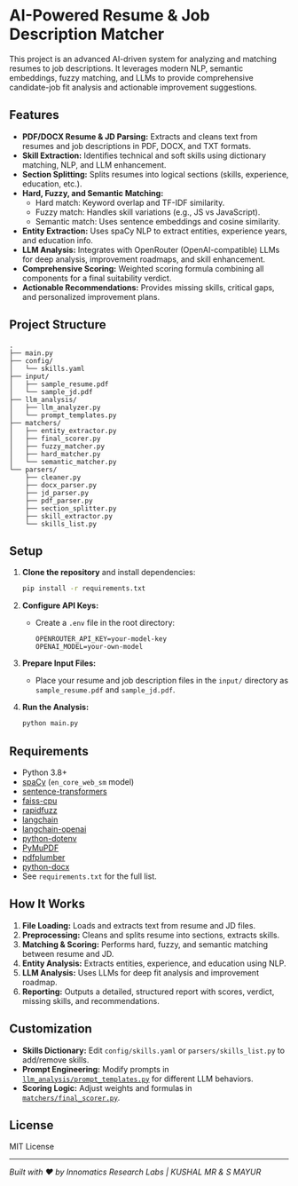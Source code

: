 # AI-Powered Resume & Job Description Matcher

This project is an advanced AI-driven system for analyzing and matching resumes to job descriptions. It leverages modern NLP, semantic embeddings, fuzzy matching, and LLMs to provide comprehensive candidate-job fit analysis and actionable improvement suggestions.

## Features

- **PDF/DOCX Resume & JD Parsing:** Extracts and cleans text from resumes and job descriptions in PDF, DOCX, and TXT formats.
- **Skill Extraction:** Identifies technical and soft skills using dictionary matching, NLP, and LLM enhancement.
- **Section Splitting:** Splits resumes into logical sections (skills, experience, education, etc.).
- **Hard, Fuzzy, and Semantic Matching:** 
  - Hard match: Keyword overlap and TF-IDF similarity.
  - Fuzzy match: Handles skill variations (e.g., JS vs JavaScript).
  - Semantic match: Uses sentence embeddings and cosine similarity.
- **Entity Extraction:** Uses spaCy NLP to extract entities, experience years, and education info.
- **LLM Analysis:** Integrates with OpenRouter (OpenAI-compatible) LLMs for deep analysis, improvement roadmaps, and skill enhancement.
- **Comprehensive Scoring:** Weighted scoring formula combining all components for a final suitability verdict.
- **Actionable Recommendations:** Provides missing skills, critical gaps, and personalized improvement plans.

## Project Structure

```
.
├── main.py
├── config/
│   └── skills.yaml
├── input/
│   ├── sample_resume.pdf
│   └── sample_jd.pdf
├── llm_analysis/
│   ├── llm_analyzer.py
│   └── prompt_templates.py
├── matchers/
│   ├── entity_extractor.py
│   ├── final_scorer.py
│   ├── fuzzy_matcher.py
│   ├── hard_matcher.py
│   └── semantic_matcher.py
└── parsers/
    ├── cleaner.py
    ├── docx_parser.py
    ├── jd_parser.py
    ├── pdf_parser.py
    ├── section_splitter.py
    ├── skill_extractor.py
    └── skills_list.py
```

## Setup

1. **Clone the repository** and install dependencies:
    ```sh
    pip install -r requirements.txt
    ```

2. **Configure API Keys:**
    - Create a `.env` file in the root directory:
      ```
      OPENROUTER_API_KEY=your-model-key
      OPENAI_MODEL=your-own-model 
      ```

3. **Prepare Input Files:**
    - Place your resume and job description files in the `input/` directory as `sample_resume.pdf` and `sample_jd.pdf`.

4. **Run the Analysis:**
    ```sh
    python main.py
    ```

## Requirements

- Python 3.8+
- [spaCy](https://spacy.io/) (`en_core_web_sm` model)
- [sentence-transformers](https://www.sbert.net/)
- [faiss-cpu](https://github.com/facebookresearch/faiss)
- [rapidfuzz](https://github.com/maxbachmann/RapidFuzz)
- [langchain](https://github.com/langchain-ai/langchain)
- [langchain-openai](https://github.com/langchain-ai/langchain)
- [python-dotenv](https://github.com/theskumar/python-dotenv)
- [PyMuPDF](https://github.com/pymupdf/PyMuPDF)
- [pdfplumber](https://github.com/jsvine/pdfplumber)
- [python-docx](https://github.com/python-openxml/python-docx)
- See `requirements.txt` for the full list.

## How It Works

1. **File Loading:** Loads and extracts text from resume and JD files.
2. **Preprocessing:** Cleans and splits resume into sections, extracts skills.
3. **Matching & Scoring:** Performs hard, fuzzy, and semantic matching between resume and JD.
4. **Entity Analysis:** Extracts entities, experience, and education using NLP.
5. **LLM Analysis:** Uses LLMs for deep fit analysis and improvement roadmap.
6. **Reporting:** Outputs a detailed, structured report with scores, verdict, missing skills, and recommendations.

## Customization

- **Skills Dictionary:** Edit `config/skills.yaml` or `parsers/skills_list.py` to add/remove skills.
- **Prompt Engineering:** Modify prompts in [`llm_analysis/prompt_templates.py`](llm_analysis/prompt_templates.py) for different LLM behaviors.
- **Scoring Logic:** Adjust weights and formulas in [`matchers/final_scorer.py`](matchers/final_scorer.py).

## License

MIT License

---

*Built with ❤️ by Innomatics Research Labs | KUSHAL MR & S MAYUR*
